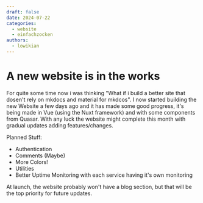 ```yaml
---
draft: false
date: 2024-07-22
categories:
  - website
  - einfachzocken
authors:
  - lowikian
---
```


# A new website is in the works

For quite some time now i was thinking "What if i build a better site that dosen't rely on mkdocs and material for mkdcos". I now started building the new Website a few days ago and it has made some good progress, it's being made in Vue (using the Nuxt framework) and with some components from Quasar. With any luck the website might complete this month with gradual updates adding features/changes. 

Planned Stuff:

-   Authentication
-   Comments (Maybe)
-   More Colors!
-   Utilities
-   Better Uptime Monitoring with each service having it's own monitoring

At launch, the website probably won't have a blog section, but that will be the top priority for future updates.